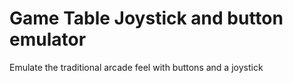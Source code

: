 # Game Table Joystick and button emulator
Emulate the traditional arcade feel with buttons and a joystick
